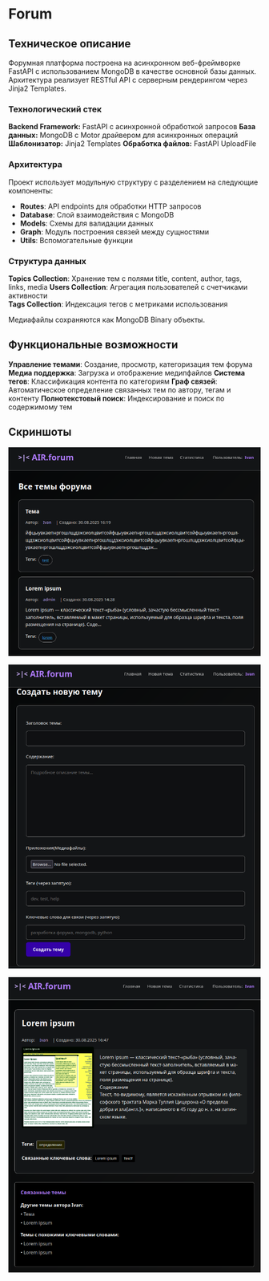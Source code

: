 # Forum

## Техническое описание

Форумная платформа построена на асинхронном веб-фреймворке FastAPI с использованием MongoDB в качестве основной базы данных. Архитектура реализует RESTful API с серверным рендерингом через Jinja2 Templates.

### Технологический стек

**Backend Framework:** FastAPI с асинхронной обработкой запросов
**База данных:** MongoDB с Motor драйвером для асинхронных операций
**Шаблонизатор:** Jinja2 Templates
**Обработка файлов:** FastAPI UploadFile

### Архитектура

Проект использует модульную структуру с разделением на следующие компоненты:
- **Routes**: API endpoints для обработки HTTP запросов
- **Database**: Слой взаимодействия с MongoDB
- **Models**: Схемы для валидации данных
- **Graph**: Модуль построения связей между сущностями
- **Utils**: Вспомогательные функции

### Структура данных

**Topics Collection**: Хранение тем с полями title, content, author, tags, links, media
**Users Collection**: Агрегация пользователей с счетчиками активности  
**Tags Collection**: Индексация тегов с метриками использования

Медиафайлы сохраняются как MongoDB Binary объекты.

## Функциональные возможности

**Управление темами**: Создание, просмотр, категоризация тем форума
**Медиа поддержка**: Загрузка и отображение медипфайлов
**Система тегов**: Классификация контента по категориям
**Граф связей**: Автоматическое определение связанных тем по автору, тегам и контенту
**Полнотекстовый поиск**: Индексирование и поиск по содержимому тем

## Скриншоты

![главная страница](home.png)

![Создание статьи](make.png)

![Статья](theme.png)